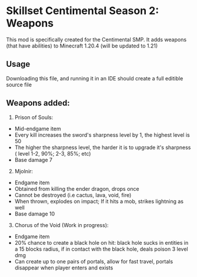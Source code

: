 # Skillset Centimental Season 2: Weapons

This mod is specifically created for the Centimental SMP. It adds weapons (that have abilities) to Minecraft 1.20.4 (will be updated to 1.21)


## Usage

Downloading this file, and running it in an IDE should create a full editible source file

##  Weapons added:

1. Prison of Souls:
- Mid-endgame item
- Every kill increases the sword's sharpness level by 1, the highest level is 50
- The higher the sharpness level, the harder it is to upgrade it's sharpness
( level 1-2, 90%; 2-3, 85%; etc)
- Base damage 7

2. Mjolnir:
- Endgame item
- Obtained from killing the ender dragon, drops once
- Cannot be destroyed (i.e cactus, lava, void, fire)
- When thrown, explodes on impact; If it hits a mob, strikes lightning as well
- Base damage 10

3. Chorus of the Void (Work in progress):
- Endgame item
- 20% chance to create a black hole on hit: black hole sucks in entities in a 15 blocks radius, if in contact with the black hole, deals poison 3 level dmg
- Can create up to one pairs of portals, allow for fast travel, portals disappear when player enters and exists
